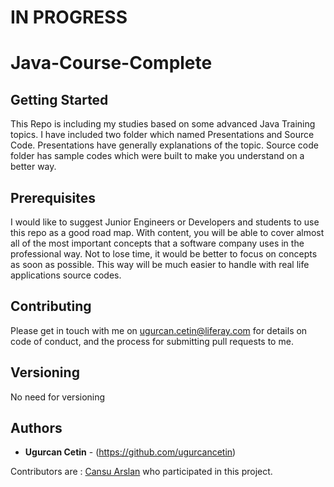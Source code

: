 # IN PROGRESS

# Java-Course-Complete

## Getting Started

This Repo is including my studies based on some advanced Java Training topics. I have included two folder which named Presentations and Source Code. Presentations have generally explanations of the topic. Source code folder has sample codes which were built to make you understand on a better way.


## Prerequisites

I would like to suggest Junior Engineers or  Developers and students to use this repo as a good road map. 
With content, you will be able to cover almost all of the most important concepts that a software company uses in the professional way. 
Not to lose time, it would be better to focus on concepts as soon as possible. 
This way will be much easier to handle with real life applications source codes.


## Contributing

Please get in touch with me on ugurcan.cetin@liferay.com for details on code of conduct, and the process for submitting pull requests to me.

## Versioning

No need for versioning

## Authors

* **Ugurcan Cetin** - (https://github.com/ugurcancetin)

Contributors are :  [Cansu Arslan](https://github.com/cansuarslancom) who participated in this project.
